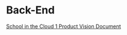 # Back-End
[School in the Cloud 1 Product Vision Document](https://docs.google.com/document/d/1fhpwWxMXMzIDFqAH3NMiyjx0e4qGAhyez2qhu4lh6NY/edit?usp=sharing)
